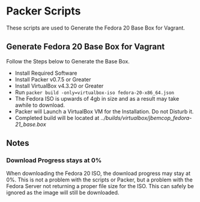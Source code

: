 # Packer Scripts
These scripts are used to Generate the Fedora 20 Base Box for Vagrant.

## Generate Fedora 20 Base Box for Vagrant
Follow the Steps below to Generate the Base Box.
 - Install Required Software
  - Install Packer v0.7.5 or Greater
  - Install VirtualBox v4.3.20 or Greater
 - Run `packer build -only=virtualbox-iso fedora-20-x86_64.json`
  - The Fedora ISO is upwards of 4gb in size and as a result may take awhile to download.
 - Packer will Launch a VirtualBox VM for the Installation. Do not Disturb it.
 - Completed build will be located at *../builds/virtualbox/jbemcop_fedora-21_base.box*

## Notes

### Download Progress stays at 0%
When downloading the Fedora 20 ISO, the download progress may stay at 0%. This is not a problem with the scripts or Packer, but a problem with the Fedora Server not returning a proper file size for the ISO. This can safely be ignored as the image will still be downloaded.

